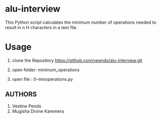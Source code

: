 # alu-interview
This Python script calculates the minimum number of operations needed to result in n H characters in a text file.
# Usage
1. clone the Repository
   https://github.com/vpendo/alu-interview.git
   
2. open folder: minimum_operations
3. open file : 0-minoperations.py
## AUTHORS
1. Vestine Pendo
2. Mugisha Divine Karemera
   
